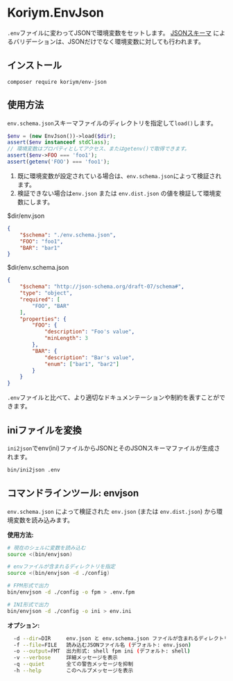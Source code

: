# Koriym.EnvJson

`.env`ファイルに変わってJSONで環境変数をセットします。
[JSONスキーマ](https://json-schema.org/) によるバリデーションは、JSONだけでなく環境変数に対しても行われます。

## インストール

    composer require koriym/env-json

## 使用方法

`env.schema.json`スキーマファイルのディレクトリを指定して`load()`します。

```php
$env = (new EnvJson())->load($dir);
assert($env instanceof stdClass);
// 環境変数はプロパティとしてアクセス、またはgetenv()で取得できます。
assert($env->FOO === 'foo1');
assert(getenv('FOO') === 'foo1');
```

 1) 既に環境変数が設定されている場合は、`env.schema.json`によって検証されます。
 2) 検証できない場合は`env.json` または `env.dist.json` の値を検証して環境変数にします。


$dir/env.json

```json
{
    "$schema": "./env.schema.json",
    "FOO": "foo1",
    "BAR": "bar1"
}
```

$dir/env.schema.json

```json
{
    "$schema": "http://json-schema.org/draft-07/schema#",
    "type": "object",
    "required": [
        "FOO", "BAR"
    ],
    "properties": {
        "FOO": {
            "description": "Foo's value",
            "minLength": 3
        },
        "BAR": {
            "description": "Bar's value",
            "enum": ["bar1", "bar2"]
        }
    }
}
```

`.env`ファイルと比べて、より適切なドキュメンテーションや制約を表すことができます。

## iniファイルを変換

`ini2json`でenv(ini)ファイルからJSONとそのJSONスキーマファイルが生成されます。

```bash
bin/ini2json .env
```

## コマンドラインツール: envjson

`env.schema.json` によって検証された `env.json` (または `env.dist.json`) から環境変数を読み込みます。

**使用方法:**

```bash
# 現在のシェルに変数を読み込む
source <(bin/envjson)

# envファイルが含まれるディレクトリを指定
source <(bin/envjson -d ./config)

# FPM形式で出力
bin/envjson -d ./config -o fpm > .env.fpm

# INI形式で出力
bin/envjson -d ./config -o ini > env.ini
```

**オプション:**

```bash
  -d --dir=DIR     env.json と env.schema.json ファイルが含まれるディレクトリ (デフォルト: カレントディレクトリ)
  -f --file=FILE   読み込むJSONファイル名 (デフォルト: env.json)
  -o --output=FMT  出力形式: shell fpm ini (デフォルト: shell)
  -v --verbose     詳細メッセージを表示
  -q --quiet       全ての警告メッセージを抑制
  -h --help        このヘルプメッセージを表示
```
